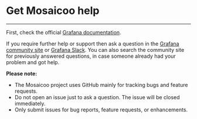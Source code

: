 # Get Mosaicoo help

---

First, check the official [Grafana documentation](https://grafana.com/docs/).

If you require further help or support then ask a question in the [Grafana community site](https://community.grafana.com/) or [Grafana Slack](http://slack.raintank.io/). You can also search the community site for previously answered questions, in case someone already had your problem and got help.

**Please note:**

- The Mosaicoo project uses GitHub mainly for tracking bugs and feature requests.
- Do not open an issue just to ask a question. The issue will be closed immediately.
- Only submit issues for bug reports, feature requests, or enhancements.
